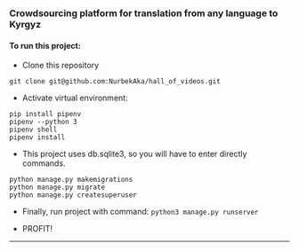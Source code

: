 
### Crowdsourcing platform for translation from any language to Kyrgyz
#### To run this project:
* Clone this repository
```
git clone git@github.com:NurbekAka/hall_of_videos.git
```

* Activate virtual environment:
```
pip install pipenv
pipenv --python 3
pipenv shell
pipenv install
```

* This project uses db.sqlite3, so you will have to enter directly commands.
 
 ```
 python manage.py makemigrations
 python manage.py migrate
 python manage.py createsuperuser
 ```
 
* Finally, run project with command: `python3 manage.py runserver`


* PROFIT!
______________________
